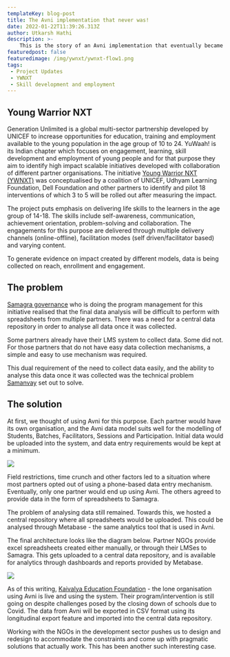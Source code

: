 ```yaml
---
templateKey: blog-post
title: The Avni implementation that never was!
date: 2022-01-22T11:39:26.313Z
author: Utkarsh Hathi
description: >-
    This is the story of an Avni implementation that eventually became something entirely different. 
featuredpost: false
featuredimage: /img/ywnxt/ywnxt-flow1.png
tags:
 - Project Updates
 - YWNXT
 - Skill development and employment
---
```


Young Warrior NXT
------------------------
Generation Unlimited is a global multi-sector partnership developed by UNICEF to increase opportunities for education, training and employment available to the young population in the age group of 10 to 24. YuWaah! is its Indian chapter which focuses on engagement, learning, skill development and employment of young people and for that purpose they aim to identify high impact scalable initiatives developed with collaboration of different partner organisations. The initiative <a href="https://www.yuwaah.org/youngwarrior" target="_blank" rel="noopener noreferrer">Young Warrior NXT (YWNXT)</a>  was conceptualised by a coalition of UNICEF, Udhyam Learning Foundation, Dell Foundation and other partners to identify and pilot 18 interventions of which 3 to 5 will be rolled out after measuring the impact.

The project puts emphasis on delivering life skills to the learners in the age group of 14-18. The skills include self-awareness, communication, achievement orientation, problem-solving and collaboration. The engagements for this purpose are delivered through multiple delivery channels (online-offline), facilitation modes (self driven/facilitator based) and varying content.

To generate evidence on impact created by different models, data is being collected on reach, enrollment and engagement.

The problem
--------------------------

<a href="https://www.samagragovernance.in/" target="_blank" rel="noopener noreferrer">Samagra governance</a> who is doing the program management for this initiative realised that the final data analysis will be difficult to perform with spreadsheets from multiple partners. There was a need for a central data repository in order to analyse all data once it was collected.

Some partners already have their LMS system to collect data. Some did not. For those partners that do not have easy data collection mechanisms, a simple and easy to use mechanism was required.
 
This dual requirement of the need to collect data easily, and the ability to analyse this data once it was collected was the technical problem <a href="https://www.samanvayfoundation.org/" target="_blank" rel="noopener noreferrer">Samanvay</a> set out to solve.
 
The solution
---------------------------
At first, we thought of using Avni for this purpose. Each partner would have its own organisation, and the Avni data model suits well for the modelling of Students, Batches, Facilitators, Sessions and Participation. Initial data would be uploaded into the system, and data entry requirements would be kept at a minimum.

![](/img/ywnxt/ywnxt-original-idea.png)
 
 Field restrictions, time crunch and other factors led to a situation where most partners opted out of using a phone-based data entry mechanism. Eventually, only one partner would end up using Avni. The others agreed to provide data in the form of spreadsheets to Samagra.
 
The problem of analysing data still remained. Towards this, we hosted a central repository where all spreadsheets would be uploaded. This could be analysed through Metabase - the same analytics tool that is used in Avni.
 
The final architecture looks like the diagram below. Partner NGOs provide excel spreadsheets created either manually, or through their LMSes to Samagra. This gets uploaded to a central data repository, and is available for analytics through dashboards and reports provided by Metabase.

![](/img/ywnxt/ywnxt-flow1.png)

As of this writing, <a href="https://kaivalyaeducation.org/" target="_blank" rel="noopener noreferrer">Kaivalya Education Foundation</a> - the lone organisation using Avni is live and using the system. Their program/intervention is still going on despite challenges posed by the closing down of schools due to Covid. The data from Avni will be exported in CSV format using its longitudinal export feature and imported into the central data repository. 

Working with the NGOs in the development sector pushes us to design and redesign to accommodate the constraints and come up with pragmatic solutions that actually work. This has been another such interesting case.